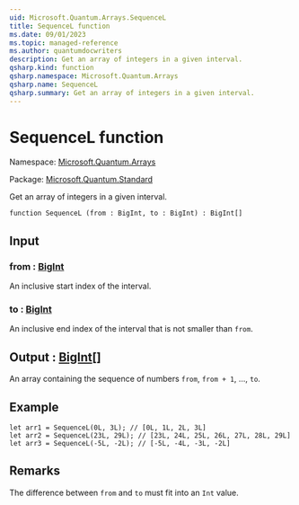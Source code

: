 ```yaml
---
uid: Microsoft.Quantum.Arrays.SequenceL
title: SequenceL function
ms.date: 09/01/2023
ms.topic: managed-reference
ms.author: quantumdocwriters
description: Get an array of integers in a given interval.
qsharp.kind: function
qsharp.namespace: Microsoft.Quantum.Arrays
qsharp.name: SequenceL
qsharp.summary: Get an array of integers in a given interval.
---
```


# SequenceL function

Namespace: [Microsoft.Quantum.Arrays](xref:Microsoft.Quantum.Arrays)

Package: [Microsoft.Quantum.Standard](https://nuget.org/packages/Microsoft.Quantum.Standard)


Get an array of integers in a given interval.

```qsharp
function SequenceL (from : BigInt, to : BigInt) : BigInt[]
```


## Input

### from : [BigInt](xref:microsoft.quantum.qsharp.valueliterals#bigint-literals)

An inclusive start index of the interval.


### to : [BigInt](xref:microsoft.quantum.qsharp.valueliterals#bigint-literals)

An inclusive end index of the interval that is not smaller than `from`.



## Output : [BigInt](xref:microsoft.quantum.qsharp.valueliterals#bigint-literals)[]

An array containing the sequence of numbers `from`, `from + 1`, ...,`to`.

## Example

```qsharplet arr1 = SequenceL(0L, 3L); // [0L, 1L, 2L, 3L]let arr2 = SequenceL(23L, 29L); // [23L, 24L, 25L, 26L, 27L, 28L, 29L]let arr3 = SequenceL(-5L, -2L); // [-5L, -4L, -3L, -2L]```

## Remarks

The difference between `from` and `to` must fit into an `Int` value.